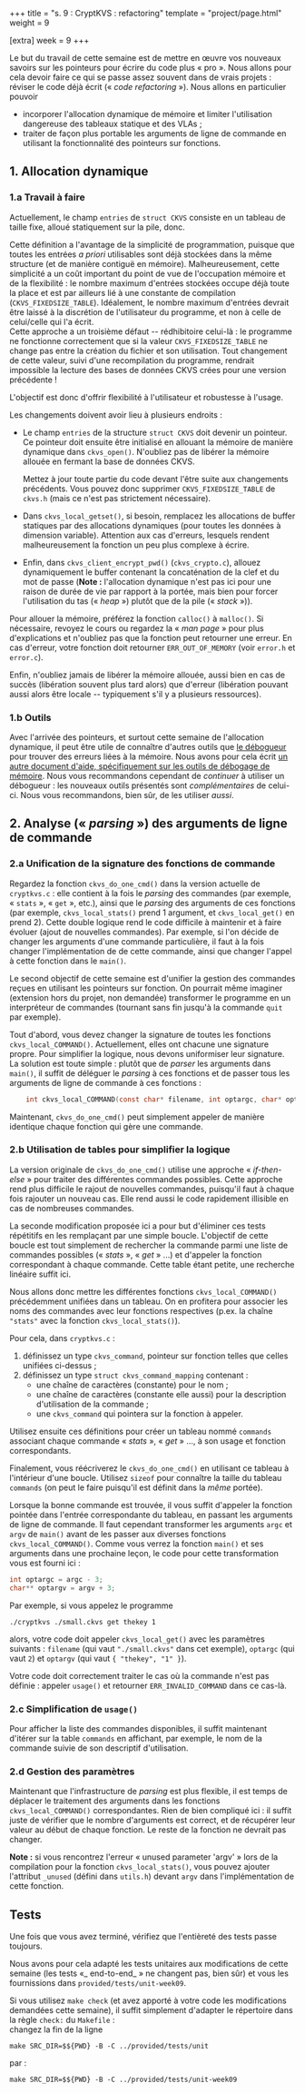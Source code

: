 +++
title = "s. 9 : CryptKVS : refactoring"
template = "project/page.html"
weight = 9

[extra]
week = 9
+++

Le but du travail de cette semaine est de mettre en œuvre vos nouveaux savoirs sur les pointeurs pour écrire du code plus « pro ». Nous allons pour cela devoir faire ce qui se passe assez souvent dans de vrais projets : réviser le code déjà écrit (« _code refactoring_ »). Nous allons en particulier pouvoir
- incorporer l'allocation dynamique de mémoire et limiter l'utilisation dangereuse des tableaux statique et des VLAs ;
- traiter de façon plus portable les arguments de ligne de commande en utilisant la fonctionnalité des pointeurs sur fonctions.

## 1. Allocation dynamique

### 1.a Travail à faire

Actuellement, le champ `entries` de `struct CKVS` consiste en un tableau de taille fixe, alloué statiquement sur la pile, donc.

Cette définition a l'avantage de la simplicité de programmation, puisque que toutes les entrées _a priori_ utilisables sont déjà stockées dans la même structure (et de manière contiguë en mémoire). Malheureusement, cette simplicité a un coût important du point de vue de l'occupation mémoire et de la flexibilité : le nombre maximum d'entrées stockées occupe déjà toute la place et est par ailleurs lié à une constante de compilation (`CKVS_FIXEDSIZE_TABLE`).  Idéalement, le nombre maximum d'entrées devrait être laissé à la discrétion de l'utilisateur du programme, et non à celle de celui/celle qui l'a écrit.  
Cette approche a un troisième défaut -- rédhibitoire celui-là : le programme ne fonctionne correctement que si la valeur `CKVS_FIXEDSIZE_TABLE` ne change pas entre la création du fichier et son utilisation.  Tout changement de cette valeur, suivi d'une recompilation du programme, rendrait impossible la lecture des bases de données CKVS crées pour une version précédente !

L'objectif est donc d'offrir flexibilité à l'utilisateur et robustesse à l'usage.

Les changements doivent avoir lieu à plusieurs endroits :

* Le champ `entries` de la structure `struct CKVS` doit devenir un pointeur. Ce pointeur doit ensuite être initialisé en allouant la mémoire de manière dynamique dans `ckvs_open()`. N'oubliez pas de libérer la mémoire allouée en fermant la base de données CKVS. 

    Mettez à jour toute partie du code devant l'être suite aux changements précédents. Vous pouvez donc supprimer `CKVS_FIXEDSIZE_TABLE` de `ckvs.h` (mais ce n'est pas strictement nécessaire).

* Dans `ckvs_local_getset()`, si besoin, remplacez les allocations de buffer statiques par des allocations dynamiques (pour toutes les données à dimension variable). Attention aux cas d'erreurs, lesquels rendent malheureusement la fonction un peu plus complexe à écrire.

* Enfin, dans `ckvs_client_encrypt_pwd()` (`ckvs_crypto.c`), allouez dynamiquement le buffer contenant la concaténation de la clef et du mot de passe (**Note :** l'allocation dynamique n'est pas ici pour une raison de durée de vie par rapport à la portée, mais bien pour forcer l'utilisation du tas (« _heap_ ») plutôt que de la pile (« _stack_ »)).

Pour allouer la mémoire, préférez la fonction `calloc()` à `malloc()`. Si nécessaire, revoyez le cours ou regardez la « _man page_ » pour plus d'explications et n'oubliez pas que la fonction peut retourner une erreur. En cas d'erreur, votre fonction doit retourner `ERR_OUT_OF_MEMORY` (voir `error.h` et `error.c`). 

Enfin, n'oubliez jamais de libérer la mémoire allouée, aussi bien en cas de succès (libération souvent plus tard alors) que d'erreur (libération pouvant aussi alors être locale -- typiquement s'il y a plusieurs ressources).

### 1.b Outils

Avec l'arrivée des pointeurs, et surtout cette semaine de l'allocation dynamique, il peut être utile de connaître d'autres outils que [le débogueur](@/tutorials/gdb.md) pour trouver des erreurs liées à la mémoire. Nous avons pour cela écrit [un autre document d'aide, spécifiquement sur les outils de débogage de mémoire](@/tutorials/dbg-ptr.md). Nous vous recommandons cependant de _continuer_ à utiliser un débogueur : les nouveaux outils présentés sont _complémentaires_ de celui-ci. Nous vous recommandons, bien sûr, de les utiliser _aussi_.


## 2. Analyse (« _parsing_ ») des arguments de ligne de commande

### 2.a Unification de la signature des fonctions de commande

Regardez la fonction `ckvs_do_one_cmd()` dans la version actuelle de `cryptkvs.c` : elle contient à la fois le _parsing_ des commandes (par exemple, « `stats` », « `get` », etc.), ainsi que le _parsing_ des arguments de ces fonctions (par exemple, `ckvs_local_stats()` prend 1 argument, et `ckvs_local_get()` en prend 2). Cette double logique rend le code difficile à maintenir et à faire évoluer (ajout de nouvelles commandes). Par exemple, si l'on décide de changer les arguments d'une commande particulière, il faut à la fois changer l'implémentation de de cette commande, ainsi que changer l'appel à cette fonction dans le `main()`.

Le second objectif de cette semaine est d'unifier la gestion des commandes reçues en utilisant les pointeurs sur fonction. On pourrait même imaginer (extension hors du projet, non demandée) transformer le programme en un interpréteur de commandes (tournant sans fin jusqu'à la commande `quit` par exemple).

Tout d'abord, vous devez changer la signature de toutes les fonctions `ckvs_local_COMMAND()`. Actuellement, elles ont chacune une signature propre.
Pour simplifier la logique, nous devons uniformiser leur signature. La solution est toute simple : plutôt que de _parser_ les arguments dans `main()`, il suffit de déléguer le _parsing_ à ces fonctions et de passer tous les arguments de ligne de commande à ces fonctions :
```C
	int ckvs_local_COMMAND(const char* filename, int optargc, char* optargv[])
```
Maintenant, `ckvs_do_one_cmd()` peut simplement appeler de manière identique chaque fonction qui gère une commande.

### 2.b Utilisation de tables pour simplifier la logique

La version originale de `ckvs_do_one_cmd()` utilise une approche « _if-then-else_ » pour traiter des différentes commandes possibles. Cette approche rend plus difficile le rajout de nouvelles commandes, puisqu'il faut à chaque fois rajouter un nouveau cas. Elle rend aussi le code rapidement illisible en cas de nombreuses commandes.

La seconde modification proposée ici a pour but d'éliminer ces tests répétitifs en les remplaçant par une simple boucle. L'objectif de cette boucle est tout simplement de rechercher la commande parmi une liste de commandes possibles (« _stats_ », « _get_ » ...) et d'appeler la fonction correspondant à chaque commande. Cette table étant petite, une recherche linéaire suffit ici.

Nous allons donc mettre les différentes fonctions `ckvs_local_COMMAND()` précédemment unifiées dans un tableau. On en profitera pour associer les noms des commandes avec leur fonctions respectives (p.ex. la chaîne `"stats"` avec la fonction `ckvs_local_stats()`).

Pour cela, dans `cryptkvs.c` :
1. définissez un type `ckvs_command`, pointeur sur fonction telles que celles unifiées ci-dessus ;
2. définissez un type `struct ckvs_command_mapping` contenant :
    * une chaîne de caractères (constante) pour le nom ;
    * une chaîne de caractères (constante elle aussi) pour la description d'utilisation de la commande ; 
    * une `ckvs_command` qui pointera sur la fonction à appeler.

Utilisez ensuite ces définitions pour créer un tableau nommé `commands` associant chaque commande « _stats_ », « _get_ » ..., à son usage et fonction correspondants.

Finalement, vous réécriverez le `ckvs_do_one_cmd()` en utilisant ce tableau à l'intérieur d'une boucle. Utilisez `sizeof` pour connaître la taille du tableau `commands` (on peut le faire puisqu'il est définit dans la _même_ portée).

Lorsque la bonne commande est trouvée, il vous suffit d'appeler la fonction pointée dans l'entrée correspondante du tableau, en passant les arguments de ligne de commande. Il faut cependant transformer les arguments `argc` et `argv` de `main()` avant de les passer aux diverses fonctions `ckvs_local_COMMAND()`. Comme vous verrez la fonction `main()` et ses arguments dans une prochaine leçon, le code pour cette transformation vous est fourni ici :

```C
int optargc = argc - 3;
char** optargv = argv + 3;
```

Par exemple, si vous appelez le programme

    ./cryptkvs ./small.ckvs get thekey 1

alors, votre code doit appeler `ckvs_local_get()` avec les paramètres suivants : `filename` (qui vaut `"./small.ckvs"` dans cet exemple), `optargc` (qui vaut `2`) et `optargv` (qui vaut `{ "thekey", "1" }`).

Votre code doit correctement traiter le cas où la commande n'est pas définie : appeler `usage()` et retourner `ERR_INVALID_COMMAND` dans ce cas-là.

### 2.c Simplification de `usage()`

Pour afficher la liste des commandes disponibles, il suffit maintenant d'itérer sur la table `commands` en affichant, par exemple, le nom de la commande suivie de son descriptif d'utilisation.

### 2.d Gestion des paramètres

Maintenant que l'infrastructure de _parsing_ est plus flexible, il est temps de déplacer le traitement des arguments dans les fonctions `ckvs_local_COMMAND()` correspondantes. Rien de bien compliqué ici : il suffit juste de vérifier que le nombre d'arguments est correct, et de récupérer leur valeur au début de chaque fonction. Le reste de la fonction ne devrait pas changer.

**Note :** si vous rencontrez l'erreur « unused parameter 'argv' » lors de la compilation pour la fonction `ckvs_local_stats()`, vous pouvez ajouter l'attribut `_unused` (défini dans `utils.h`) devant `argv` dans l'implémentation de cette fonction.

## Tests

Une fois que vous avez terminé, vérifiez que l'entièreté des tests passe toujours.

Nous avons pour cela adapté les tests unitaires aux modifications de cette semaine (les tests «_ end-to-end_ » ne changent pas, bien sûr) et vous les fournissions dans `provided/tests/unit-week09`.

Si vous utilisez `make check` (et avez apporté à votre code les modifications demandées cette semaine), il suffit simplement d'adapter le répertoire dans la règle `check:` du `Makefile` :  
changez la fin de la ligne

    make SRC_DIR=$${PWD} -B -C ../provided/tests/unit

par :

    make SRC_DIR=$${PWD} -B -C ../provided/tests/unit-week09
